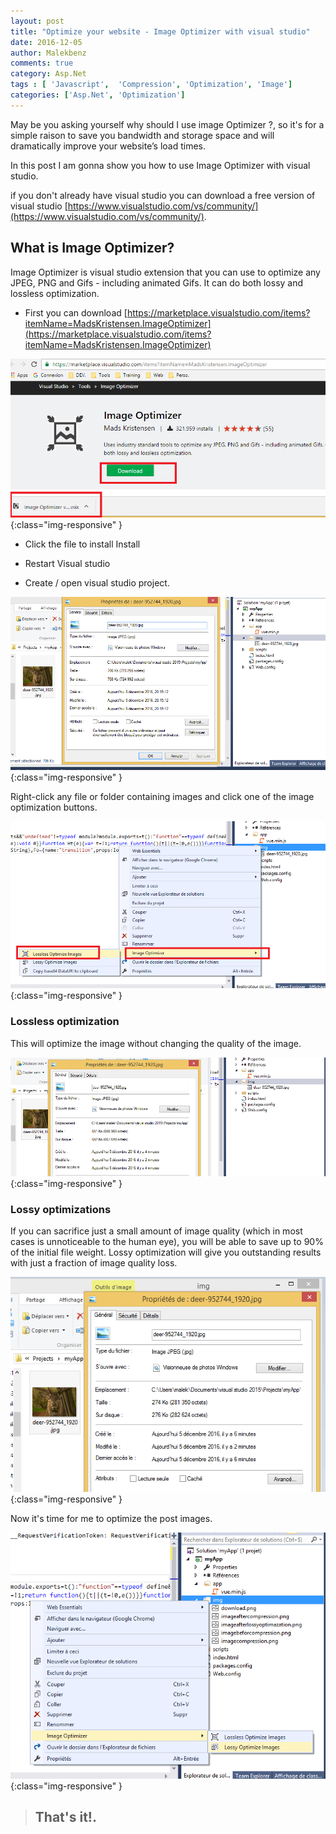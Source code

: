 ```yaml
---
layout: post
title: "Optimize your website - Image Optimizer with visual studio"
date: 2016-12-05
author: Malekbenz
comments: true
category: Asp.Net
tags : [ 'Javascript',  'Compression', 'Optimization', 'Image']
categories: ['Asp.Net', 'Optimization']
---
```


May be you asking yourself why should I use image Optimizer ?, so it's for a simple raison to save you bandwidth and storage space and will dramatically improve your website’s load times. 

In this post I am gonna show you  how to use Image Optimizer with visual studio. 

if you don't already have visual studio you can download a free version of visual studio [https://www.visualstudio.com/vs/community/](https://www.visualstudio.com/vs/community/).

## What is Image Optimizer? 

Image Optimizer is visual studio extension  that you can use  to optimize any JPEG, PNG and Gifs - including animated Gifs. It can do both lossy and lossless optimization.

- First you can download [https://marketplace.visualstudio.com/items?itemName=MadsKristensen.ImageOptimizer](https://marketplace.visualstudio.com/items?itemName=MadsKristensen.ImageOptimizer) 

![CMD](/images/imageOptimizer/download.png){:class="img-responsive" }

- Click the file to install Install 

- Restart Visual studio

- Create / open visual studio project.


![CMD](/images/imageOptimizer/imagebeforcompression.png){:class="img-responsive" }

Right-click any file or folder containing images and click one of the image optimization buttons.

![CMD](/images/imageOptimizer/imagecompression.png){:class="img-responsive" }

### Lossless optimization

This will optimize the image without changing the quality of the image.


![CMD](/images/imageOptimizer/imageaftercompression.png){:class="img-responsive" }


### Lossy optimizations

If you can sacrifice just a small amount of image quality (which in most cases is unnoticeable to the human eye), you will be able to save up to 90% of the initial file weight. Lossy optimization will give you outstanding results with just a fraction of image quality loss.

![CMD](/images/imageOptimizer/imageafterlossyoptimazation.png){:class="img-responsive" }

Now it's time for me to optimize the post images.

![CMD](/images/imageOptimizer/postimages.png){:class="img-responsive" }

>
> ## That's it!.
>